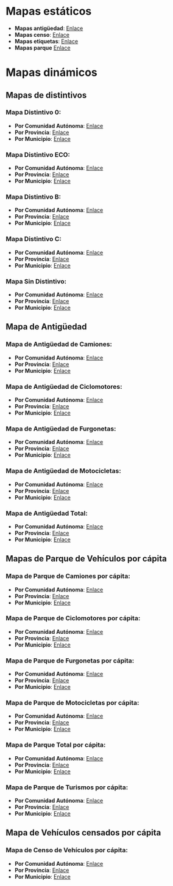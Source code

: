 # Mapas estáticos

- **Mapas antigüedad**: [Enlace](https://github.com/bc3LC/mapsTE/tree/main/mapas_estaticos/mapas_antiguedad)
- **Mapas censo**: [Enlace](https://github.com/bc3LC/mapsTE/tree/main/mapas_estaticos/mapas_censo)
- **Mapas etiquetas**: [Enlace](https://github.com/bc3LC/mapsTE/tree/main/mapas_estaticos/mapas_etiquetas)
- **Mapas parque** [Enlace](https://github.com/bc3LC/mapsTE/tree/main/mapas_estaticos/mapas_parque)


# Mapas dinámicos

## Mapas de distintivos

### Mapa Distintivo 0:
- **Por Comunidad Autónoma**: [Enlace](https://bc3lc.github.io/mapsTE/mapas_dinamicos/map_ccaa_distintivo_0.html)
- **Por Provincia**: [Enlace](https://bc3lc.github.io/mapsTE/mapas_dinamicos/map_prov_distintivo_0.html)
- **Por Municipio**: [Enlace](https://bc3lc.github.io/mapsTE/mapas_dinamicos/map_muni_distintivo_0.html)

### Mapa Distintivo ECO:
- **Por Comunidad Autónoma**: [Enlace](https://bc3lc.github.io/mapsTE/mapas_dinamicos/map_ccaa_distintivo_ECO.html)
- **Por Provincia**: [Enlace](https://bc3lc.github.io/mapsTE/mapas_dinamicos/map_prov_distintivo_ECO.html)
- **Por Municipio**: [Enlace](https://bc3lc.github.io/mapsTE/mapas_dinamicos/map_muni_distintivo_ECO.html)

### Mapa Distintivo B:
- **Por Comunidad Autónoma**: [Enlace](https://bc3lc.github.io/mapsTE/mapas_dinamicos/map_ccaa_distintivo_B.html)
- **Por Provincia**: [Enlace](https://bc3lc.github.io/mapsTE/mapas_dinamicos/map_prov_distintivo_B.html)
- **Por Municipio**: [Enlace](https://bc3lc.github.io/mapsTE/mapas_dinamicos/map_muni_distintivo_B.html)

### Mapa Distintivo C:
- **Por Comunidad Autónoma**: [Enlace](https://bc3lc.github.io/mapsTE/mapas_dinamicos/map_ccaa_distintivo_C.html)
- **Por Provincia**: [Enlace](https://bc3lc.github.io/mapsTE/mapas_dinamicos/map_prov_distintivo_C.html)
- **Por Municipio**: [Enlace](https://bc3lc.github.io/mapsTE/mapas_dinamicos/map_muni_distintivo_C.html)

### Mapa Sin Distintivo:
- **Por Comunidad Autónoma**: [Enlace](https://bc3lc.github.io/mapsTE/mapas_dinamicos/map_ccaa_sin_distintivo.html)
- **Por Provincia**: [Enlace](https://bc3lc.github.io/mapsTE/mapas_dinamicos/map_prov_sin_distintivo.html)
- **Por Municipio**: [Enlace](https://bc3lc.github.io/mapsTE/mapas_dinamicos/map_muni_sin_distintivo.html)

## Mapa de Antigüedad

### Mapa de Antigüedad de Camiones:
- **Por Comunidad Autónoma**: [Enlace](https://bc3lc.github.io/mapsTE/mapas_dinamicos/map_ccaa_antiguedad_camiones.html)
- **Por Provincia**: [Enlace](https://bc3lc.github.io/mapsTE/mapas_dinamicos/map_prov_antiguedad_camiones.html)
- **Por Municipio**: [Enlace](https://bc3lc.github.io/mapsTE/mapas_dinamicos/map_muni_antiguedad_camiones.html)

### Mapa de Antigüedad de Ciclomotores:
- **Por Comunidad Autónoma**: [Enlace](https://bc3lc.github.io/mapsTE/mapas_dinamicos/map_ccaa_antiguedad_ciclomotores.html)
- **Por Provincia**: [Enlace](https://bc3lc.github.io/mapsTE/mapas_dinamicos/map_prov_antiguedad_ciclomotores.html)
- **Por Municipio**: [Enlace](https://bc3lc.github.io/mapsTE/mapas_dinamicos/map_muni_antiguedad_ciclomotores.html)

### Mapa de Antigüedad de Furgonetas:
- **Por Comunidad Autónoma**: [Enlace](https://bc3lc.github.io/mapsTE/mapas_dinamicos/map_ccaa_antiguedad_furgonetas.html)
- **Por Provincia**: [Enlace](https://bc3lc.github.io/mapsTE/mapas_dinamicos/map_prov_antiguedad_furgonetas.html)
- **Por Municipio**: [Enlace](https://bc3lc.github.io/mapsTE/mapas_dinamicos/map_muni_antiguedad_furgonetas.html)

### Mapa de Antigüedad de Motocicletas:
- **Por Comunidad Autónoma**: [Enlace](https://bc3lc.github.io/mapsTE/mapas_dinamicos/map_ccaa_antiguedad_motocicletas.html)
- **Por Provincia**: [Enlace](https://bc3lc.github.io/mapsTE/mapas_dinamicos/map_prov_antiguedad_motocicletas.html)
- **Por Municipio**: [Enlace](https://bc3lc.github.io/mapsTE/mapas_dinamicos/map_muni_antiguedad_motocicletas.html)

### Mapa de Antigüedad Total:
- **Por Comunidad Autónoma**: [Enlace](https://bc3lc.github.io/mapsTE/mapas_dinamicos/map_ccaa_antiguedad_tot.html)
- **Por Provincia**: [Enlace](https://bc3lc.github.io/mapsTE/mapas_dinamicos/map_prov_antiguedad_tot.html)
- **Por Municipio**: [Enlace](https://bc3lc.github.io/mapsTE/mapas_dinamicos/map_muni_antiguedad_tot.html)

## Mapas de Parque de Vehículos por cápita

### Mapa de Parque de Camiones por cápita:
- **Por Comunidad Autónoma**: [Enlace](https://bc3lc.github.io/mapsTE/mapas_dinamicos/map_ccaa_parque_camiones_pc.html)
- **Por Provincia**: [Enlace](https://bc3lc.github.io/mapsTE/mapas_dinamicos/map_prov_parque_camiones_pc.html)
- **Por Municipio**: [Enlace](https://bc3lc.github.io/mapsTE/mapas_dinamicos/map_muni_parque_camiones_pc.html)

### Mapa de Parque de Ciclomotores por cápita:
- **Por Comunidad Autónoma**: [Enlace](https://bc3lc.github.io/mapsTE/mapas_dinamicos/map_ccaa_parque_ciclomotores_pc.html)
- **Por Provincia**: [Enlace](https://bc3lc.github.io/mapsTE/mapas_dinamicos/map_prov_parque_ciclomotores_pc.html)
- **Por Municipio**: [Enlace](https://bc3lc.github.io/mapsTE/mapas_dinamicos/map_muni_parque_ciclomotores_pc.html)

### Mapa de Parque de Furgonetas por cápita:
- **Por Comunidad Autónoma**: [Enlace](https://bc3lc.github.io/mapsTE/mapas_dinamicos/map_ccaa_parque_furgonetas_pc.html)
- **Por Provincia**: [Enlace](https://bc3lc.github.io/mapsTE/mapas_dinamicos/map_prov_parque_furgonetas_pc.html)
- **Por Municipio**: [Enlace](https://bc3lc.github.io/mapsTE/mapas_dinamicos/map_muni_parque_furgonetas_pc.html)

### Mapa de Parque de Motocicletas por cápita:
- **Por Comunidad Autónoma**: [Enlace](https://bc3lc.github.io/mapsTE/mapas_dinamicos/map_ccaa_parque_motocicletas_pc.html)
- **Por Provincia**: [Enlace](https://bc3lc.github.io/mapsTE/mapas_dinamicos/map_prov_parque_motocicletas_pc.html)
- **Por Municipio**: [Enlace](https://bc3lc.github.io/mapsTE/mapas_dinamicos/map_muni_parque_motocicletas_pc.html)

### Mapa de Parque Total por cápita:
- **Por Comunidad Autónoma**: [Enlace](https://bc3lc.github.io/mapsTE/mapas_dinamicos/map_ccaa_parque_pc.html)
- **Por Provincia**: [Enlace](https://bc3lc.github.io/mapsTE/mapas_dinamicos/map_prov_parque_pc.html)
- **Por Municipio**: [Enlace](https://bc3lc.github.io/mapsTE/mapas_dinamicos/map_muni_parque_pc.html)

### Mapa de Parque de Turismos por cápita:
- **Por Comunidad Autónoma**: [Enlace](https://bc3lc.github.io/mapsTE/mapas_dinamicos/map_ccaa_parque_turismos_pc.html)
- **Por Provincia**: [Enlace](https://bc3lc.github.io/mapsTE/mapas_dinamicos/map_prov_parque_turismos_pc.html)
- **Por Municipio**: [Enlace](https://bc3lc.github.io/mapsTE/mapas_dinamicos/map_muni_parque_turismos_pc.html)

## Mapa de Vehículos censados por cápita

### Mapa de Censo de Vehículos por cápita:
- **Por Comunidad Autónoma**: [Enlace](https://bc3lc.github.io/mapsTE/mapas_dinamicos/map_ccaa_censo_pc.html)
- **Por Provincia**: [Enlace](https://bc3lc.github.io/mapsTE/mapas_dinamicos/map_prov_censo_pc.html)
- **Por Municipio**: [Enlace](https://bc3lc.github.io/mapsTE/mapas_dinamicos/map_muni_censo_pc.html)

